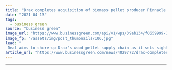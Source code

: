 ```yaml
---
title: "Drax completes acquisition of biomass pellet producer Pinnacle Renewable Energy"
date: "2021-04-13"
tags: 
  - business green
source: "business green"
image_url: "https://www.businessgreen.com/api/v1/wps/39ab134/f0659999-122f-45b9-a1b8-6dc29cd5de2e/1/Biomass-domes-at-Drax-Power-Station-185x114.jpg"
image_fp: "/assets/img/post_thumbnails/106.jpg"
lead: "
 Deal aims to shore-up Drax's wood pellet supply chain as it sets sights on global biomass and carbon capture growth ..."
article_url: "https://www.businessgreen.com/news/4029772/drax-completes-acquisition-biomass-pellet-producer-pinnacle-renewable-energy"
---
```


---
